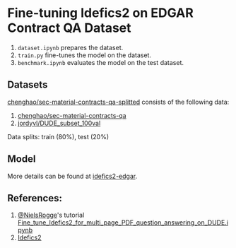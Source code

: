 # Fine-tuning Idefics2 on EDGAR Contract QA Dataset

1. `dataset.ipynb` prepares the dataset.
2. `train.py` fine-tunes the model on the dataset.
3. `benchmark.ipynb` evaluates the model on the test dataset.

## Datasets

[chenghao/sec-material-contracts-qa-splitted](https://huggingface.co/datasets/chenghao/sec-material-contracts-qa-splitted) consists of the following data:
1. [chenghao/sec-material-contracts-qa](https://huggingface.co/datasets/chenghao/sec-material-contracts-qa)
2. [jordyvl/DUDE_subset_100val](https://huggingface.co/datasets/jordyvl/DUDE_subset_100val)

Data splits: train (80%), test (20%)

## Model

More details can be found at [idefics2-edgar](https://huggingface.co/chenghao/idefics2-edgar).

## References:
1. [@NielsRogge](https://github.com/NielsRogge)'s tutorial [Fine_tune_Idefics2_for_multi_page_PDF_question_answering_on_DUDE.ipynb](https://github.com/NielsRogge/Transformers-Tutorials/blob/master/Idefics2/Fine_tune_Idefics2_for_multi_page_PDF_question_answering_on_DUDE.ipynb)
2. [Idefics2](https://huggingface.co/transformers/model_doc/idefics2.html)